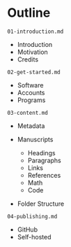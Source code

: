 # Outline

`01-introduction.md`

- Introduction
- Motivation
- Credits

`02-get-started.md`

- Software
- Accounts
- Programs

`03-content.md`

- Metadata

- Manuscripts
    - Headings
    - Paragraphs
    - Links
    - References
    - Math
    - Code

- Folder Structure

`04-publishing.md`

- GitHub
- Self-hosted